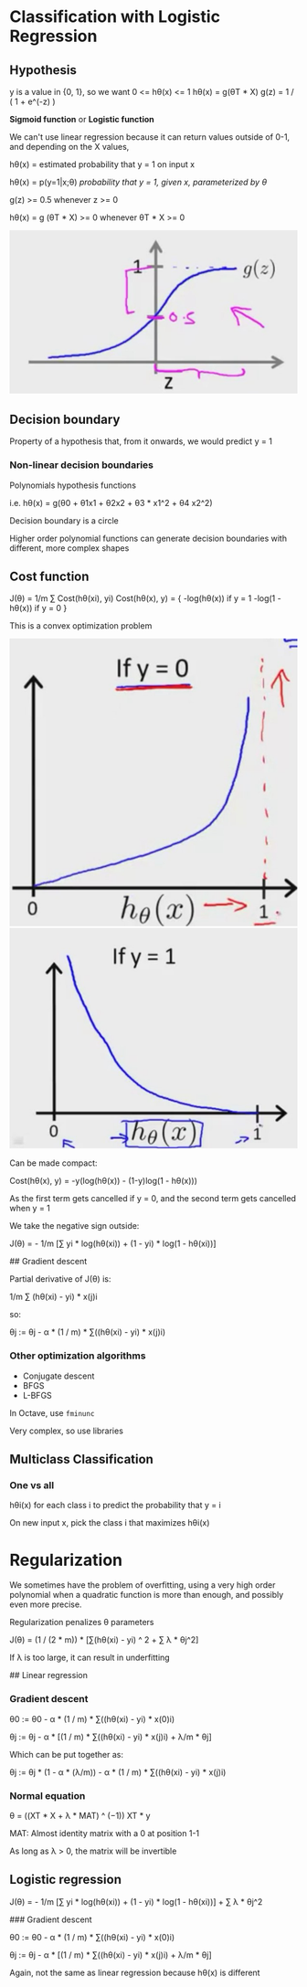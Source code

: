 # Classification with Logistic Regression

## Hypothesis

y is a value in {0, 1}, so we want 0 <= hθ(x) <= 1
hθ(x) = g(θT * X)
g(z) = 1 / ( 1 + e^(-z) )

**Sigmoid function** or **Logistic function**

We can't use linear regression because it can return values outside of 0-1, and depending on the X values, 

hθ(x) = estimated probability that y = 1 on input x

hθ(x) = p(y=1|x;θ) _probability that y = 1, given x, parameterized by θ_

g(z) >= 0.5 whenever z >= 0

hθ(x) = g (θT * X) >= 0 whenever θT * X >= 0

![logistic function representation](images/logistic_regression_representation.jpg)

## Decision boundary

Property of a hypothesis that, from it onwards, we would predict y = 1

### Non-linear decision boundaries

Polynomials hypothesis functions

i.e. hθ(x) = g(θ0 + θ1x1 + θ2x2 + θ3 * x1^2 + θ4 x2^2)

Decision boundary is a circle

Higher order polynomial functions can generate decision boundaries with different, more complex shapes

## Cost function

J(θ) = 1/m ∑ Cost(hθ(xi), yi)
Cost(hθ(x), y) = { -log(hθ(x))     if y = 1
                   -log(1 - hθ(x)) if y = 0 }

This is a convex optimization problem

![cost function when y = 0](images/cost_function_y0.jpg)
![cost function when y = 1](images/cost_function_y1.jpg)

Can be made compact:

Cost(hθ(x), y) = -y(log(hθ(x)) - (1-y)log(1 - hθ(x)))

As the first term gets cancelled if y = 0, and the second term gets cancelled when y = 1

We take the negative sign outside:

J(θ) = - 1/m [∑ yi * log(hθ(xi)) + (1 - yi) * log(1 - hθ(xi))]

## Gradient descent

Partial derivative of J(θ) is:

1/m ∑ (hθ(xi) - yi) * x(j)i

so:

θj := θj - α * (1 / m) * ∑((hθ(xi) - yi) * x(j)i)

### Other optimization algorithms

- Conjugate descent
- BFGS
- L-BFGS

In Octave, use `fminunc`

Very complex, so use libraries

## Multiclass Classification

### One vs all

hθi(x) for each class i to predict the probability that y = i

On new input x, pick the class i that maximizes hθi(x)

# Regularization

We sometimes have the problem of overfitting, using a very high order polynomial when a quadratic function is more than enough, and possibly even more precise.

Regularization penalizes θ parameters

J(θ) = (1 / (2 * m)) * [∑(hθ(xi) - yi) ^ 2 + ∑ λ * θj^2]

If λ is too large, it can result in underfitting

## Linear regression

### Gradient descent

θ0 := θ0 - α * (1 / m) * ∑((hθ(xi) - yi) * x(0)i)

θj := θj - α * [(1 / m) * ∑((hθ(xi) - yi) * x(j)i) + λ/m * θj]

Which can be put together as:

θj := θj * (1 - α * (λ/m)) - α * (1 / m) * ∑((hθ(xi) - yi) * x(j)i)

### Normal equation

θ = ((XT * X + λ * MAT) ^ (−1)) XT * y

MAT: Almost identity matrix with a 0 at position 1-1

As long as λ > 0, the matrix will be invertible

## Logistic regression

J(θ) = - 1/m [∑ yi * log(hθ(xi)) + (1 - yi) * log(1 - hθ(xi))] + ∑ λ * θj^2

### Gradient descent

θ0 := θ0 - α * (1 / m) * ∑((hθ(xi) - yi) * x(0)i)

θj := θj - α * [(1 / m) * ∑((hθ(xi) - yi) * x(j)i) + λ/m * θj]

Again, not the same as linear regression because hθ(x) is different